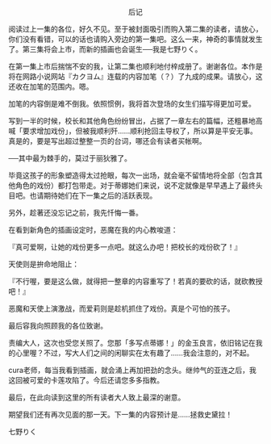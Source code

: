 <p align="center">后记</p>

阅读过上一集的各位，好久不见。至于被封面吸引而购入第二集的读者，请放心，你们没有看错，可以的话也请购入旁边的第一集吧。这么一来，神奇的事情就发生了。第三集将会上市，而新的插画也会诞生──我是七野りく。

在第一集上市后揣惴不安的我，让第二集也顺利地付梓成册了。谢谢各位。本作是将在网路小说网站『カクヨム』连载的内容加笔（？）了九成的成果。请放心，这还收在加笔的范围内。嗯。

加笔的内容倒是难不倒我。依照惯例，我将首次登场的女生们描写得更加可爱。

写到一半的时候，校长和其他角色纷纷冒出，占据了一章左右的篇幅，还粗暴地高喊「要求增加戏份」，但被我顺利歼……顺利抢回主导权了，所以算是平安无事。真是的，要是写出超过整整一页的台词，哪还会有读者买帐啊。

──其中最为棘手的，莫过于丽狄雅了。

毕竟这孩子的形象塑造得太过抢眼，每次一出场，就会毫不留情地将全部（包含其他角色的戏份）都打包带走。对于蒂娜她们来说，说不定就像是早早遇上了最终头目吧。也请期待她们在下一集之后的活跃表现。

另外，趁著还没忘记之前，我先忏悔一番。

在看到新角色的插画设定时，恶魔在我的内心教唆道：

『真可爱啊，让她的戏份更多一点吧。就这么办吧！把校长的戏份砍了！』

天使则是拚命地阻止：

『不行喔，要是这么做，就得把一整章的内容重写了！若真的要砍的话，就砍教授吧！』

恶魔和天使上演激战，而爱莉则是趁机抓住了戏份。真是个可怕的孩子。

最后容我向照顾我的各位致谢。

责编大人，这次也受您关照了。您那「多写点蒂娜！」的金玉良言，依旧铭记在我的心里喔？不过，写大人们之间的闲聊实在太有趣了……我会注意的，对不起。

cura老师，每当我看到插画，就会涌上再加把劲的念头。继帅气的亚连之后，我这回被可爱的卡莲攻陷了。今后还请您多多指教。

最后，在此向读到这里的所有读者大人致上最深的谢意。

期望我们还有再次见面的那一天。下一集的内容预计是……拯救史黛拉！

七野りく

